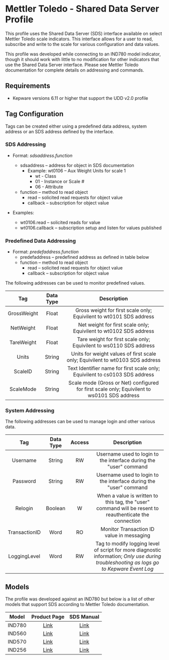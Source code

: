 # Mettler Toledo - Shared Data Server Profile

This profile uses the Shared Data Server (SDS) interface available on select Mettler Toledo scale indicators. This interface allows for a user to read, subscribe and write to the scale for various configuration and data values.

This profile was developed while connecting to an IND780 model indicator, though it should work with little to no modification for other indicators that use the Shared Data Server interface. Please see Mettler Toledo documentation for complete details on addressing and commands.

## Requirements

- Kepware versions 6.11 or higher that support the UDD v2.0 profile

## Tag Configuration

Tags can be created either using a predefined data address, system address or an SDS address defined by the interface.

### SDS Addressing

- Format: *sdsaddress.function*
  - sdsaddress – address for object in SDS documentation
    - Example: wt0106 – Aux Weight Units for scale 1
      - wt - Class
      - 01 - Instance or Scale #
      - 06 - Attribute
  - function – method to read object
    - read – solicited read requests for object value
    - callback – subscription for object value

- Examples:
  - wt0106.read – solicited reads for value
  - wt0106.callback – subscription setup and listen for values published

### Predefined Data Addressing

- Format: *predefaddress.function*
  - predefaddress – predefined address as defined in table below
  - function – method to read object
    - read – solicited read requests for object value
    - callback – subscription for object value

The following addresses can be used to monitor predefined values.

|Tag|Data Type| Description|
| :----------:  | :----------:  | :----------:  |
|GrossWeight|Float|Gross weight for first scale only; Equivilent to wt0101 SDS address|
|NetWeight|Float|Net weight for first scale only; Equivilent to wt0102 SDS address|
|TareWeight|Float|Tare weight for first scale only; Equivilent to ws0110 SDS address|
|Units|String|Units for weight values of first scale only; Equivilent to wt0103 SDS address|
|ScaleID|String|Text Identifier name for first scale only; Equivilent to cs0103 SDS address|
|ScaleMode|String|Scale mode (Gross or Net) configured for first scale only; Equivilent to ws0101 SDS address|

### System Addressing

The following addresses can be used to manage login and other various data.

|Tag|Data Type| Access |Description|
| :----------:  | :----------:  | :----------:  |:----------:  |
|Username|String|RW|Username used to login to the interface during the "user" command|
|Password|String|RW|Username used to login to the interface during the "user" command|
|Relogin|Boolean|W|When a value is written to this tag, the "user" command will be resent to reauthenticate the connection |
|TransactionID|Word|RO|Monitor Transaction ID value in messaging|
|LoggingLevel|Word|RW|Tag to modify logging level of script for more diagnostic information; *Only use during troubleshooting as logs go to Kepware Event Log*|

## Models

The profile was developed against an IND780 but below is a list of other models that support SDS according to Mettler Toledo documentation.

|   Model  |    Product Page    |   SDS Manual  |
| :----------:  | :----------:  | :----------:  |
|IND780|[Link](https://www.mt.com/us/en/home/products/Industrial_Weighing_Solutions/Terminals-and-Controllers/terminals-bench-floor-scales/advanced-bench-floor-applications/IND780/IND780.html)|[Link](https://www.mt.com/dam/product_organizations/industry/IndustrialTerminals/64059110_12_MAN_SDREF_IND780_EN.pdf)|
|IND560|[Link](https://www.mt.com/us/en/home/products/Industrial_Weighing_Solutions/Terminals-and-Controllers/terminals-bench-floor-scales/advanced-bench-floor-applications/IND560.html)|[Link](https://bradysystems.com/wp-content/uploads/2012/10/IND560-User-Manual.pdf)|
|IND570|[Link](https://www.mt.com/us/en/home/products/Industrial_Weighing_Solutions/Terminals-and-Controllers/terminals-bench-floor-scales/advanced-bench-floor-applications/IND570/IND570.html)|[Link](https://www.mt.com/dam/product_organizations/industry/IndustrialTerminals/30205337_05_MAN_SDREF_IND570_EN.pdf)|
|IND256|[Link](https://www.mt.com/us/en/home/products/Industrial_Weighing_Solutions/Hazardous_Area_Weighing/haz-area-weighing-terminals/IND256x/weigh-term-IND256x.html)|[Link](https://www.mt.com/dam/product_organizations/industry/IndustrialTerminals/ind256x-documents/30517677_02_MAN_SDREF_IND256x_EN.pdf)|
